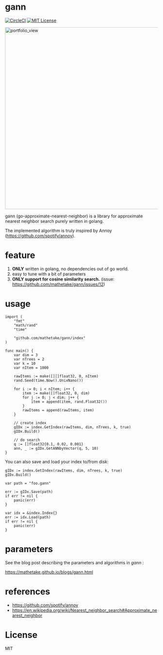 # gann
[![CircleCI](https://circleci.com/gh/mathetake/gann.svg?style=shield&circle-token=9a6608c5baa7a400661a700127778a9ff8baeee3)](https://circleci.com/gh/mathetake/gann)
[![MIT License](http://img.shields.io/badge/license-MIT-blue.svg?style=flat)](LICENSE)

<img width="600" alt="portfolio_view" src="https://mathetake.github.io/blogs/assets/gann/recursive_build.png">

gann (go-approximate-nearest-neighbor) is a library for approximate nearest neighbor search purely written in golang.

The implemented algorithm is truly inspired by Annoy (https://github.com/spotify/annoy).

# feature
1. __ONLY__ written in golang, no dependencies out of go world.
2. easy to tune with a bit of parameters
3. __ONLY support for cosine similarity search.__ (issue: https://github.com/mathetake/gann/issues/12)

# usage

```golang
import (
	"fmt"
	"math/rand"
	"time"
	
    "github.com/mathetake/gann/index"
)

func main() {
	var dim = 3
	var nTrees = 2
	var k = 10
	var nItem = 1000

	rawItems := make([][]float32, 0, nItem)
	rand.Seed(time.Now().UnixNano())

	for i := 0; i < nItem; i++ {
		item := make([]float32, 0, dim)
		for j := 0; j < dim; j++ {
			item = append(item, rand.Float32())
		}
		rawItems = append(rawItems, item)
	}

	// create index
	gIDx := index.GetIndex(rawItems, dim, nTrees, k, true)
	gIDx.Build()

	// do search
	q := []float32{0.1, 0.02, 0.001}
	ann, _ := gIDx.GetANNbyVector(q, 5, 10)
}
```


You can also save and load your index to/from disk:

```golang
gIDx := index.GetIndex(rawItems, dim, nTrees, k, true)
gIDx.Build()

var path = "foo.gann"

err := gIDx.Save(path)
if err != nil {
    panic(err)
}

var idx = &index.Index{}
err := idx.Load(path)
if err != nil {
    panic(err)
}
```

# parameters

See the blog post describing the parameters and algorithms in _gann_  :

https://mathetake.github.io/blogs/gann.html

# references

- https://github.com/spotify/annoy
- https://en.wikipedia.org/wiki/Nearest_neighbor_search#Approximate_nearest_neighbor

# License

MIT
